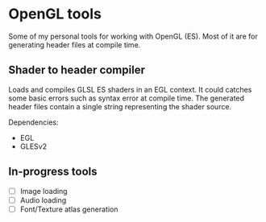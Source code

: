 # OpenGL tools

Some of my personal tools for working with OpenGL (ES). Most of it are for
generating header files at compile time.

## Shader to header compiler

Loads and compiles GLSL ES shaders in an EGL context. It could catches some
basic errors such as syntax error at compile time. The generated header files
contain a single string representing the shader source.

Dependencies:
- EGL
- GLESv2

## In-progress tools

- [ ] Image loading
- [ ] Audio loading
- [ ] Font/Texture atlas generation
